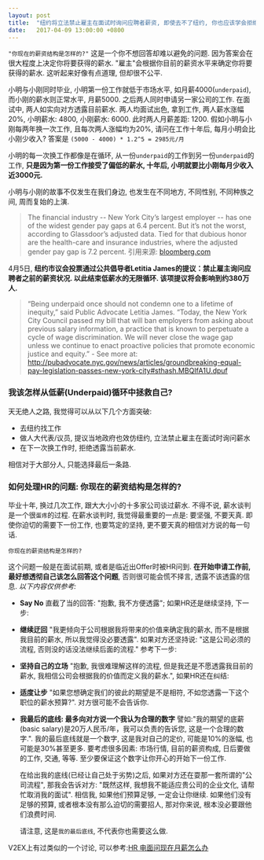 ```yaml
---
layout: post
title:  "纽约将立法禁止雇主在面试时询问应聘者薪资, 即使去不了纽约, 你也应该学会拒绝透露目前薪资"
date:   2017-04-09 13:00:00 +0800
---
```


`"你现在的薪资结构是怎样的?"` 这是一个你不想回答却难以避免的问题. 因为答案会在很大程度上决定你将要获得的薪水. "雇主"会根据你目前的薪资水平来确定你将要获得的薪水. 这听起来好像有点道理, 但却很不公平. 

小明与小刚同时毕业, 小明第一份工作就低于市场水平, 如月薪4000(`underpaid`), 而小刚的薪水则正常水平, 月薪5000. 之后两人同时申请另一家公司的工作. 在面试中, 两人如实向对方透露目前薪水. 两人均面试出色, 拿到工作, 两人薪水涨幅20%, 小明薪水: 4800, 小刚薪水: 6000. 此时两人月薪差距: 1200.
假如小明与小刚每两年换一次工作, 且每次两人涨幅均为20%, 请问在工作十年后, 每月小明会比小刚少收入?
答案是 `(5000 - 4000) * 1.2^5 = 2985元/月`

小明的每一次换工作都像是在循环, 从一份`underpaid`的工作到另一份`underpaid`的工作, **只是因为第一份工作接受了偏低的薪水, 十年后, 小明就要比小刚每月少收入近3000元.**  

小明与小刚的故事不仅发生在我们身边, 也发生在不同地方, 不同性别, 不同种族之间, 周而复始的上演. 

> The financial industry -- New York City’s largest employer -- has one of the widest gender pay gaps at 6.4 percent. But it’s not the worst, according to Glassdoor’s adjusted data. Tied for that dubious honor are the health-care and insurance industries, where the adjusted gender pay gap is 7.2 percent.
引用来源: [bloomberg.com](https://www.bloomberg.com/news/articles/2017-04-05/nyc-poised-to-ban-firms-from-asking-job-candidates-about-pay)

4月5日, **纽约市议会投票通过公共倡导者Letitia James的提议：禁止雇主询问应聘者之前的薪资状况. 以此结束低薪水的无限循环. 该项提议将会影响到约380万人.**

> “Being underpaid once should not condemn one to a lifetime of inequity,” said Public Advocate Letitia James. “Today, the New York City Council passed my bill that will ban employers from asking about previous salary information, a practice that is known to perpetuate a cycle of wage discrimination. We will never close the wage gap unless we continue to enact proactive policies that promote economic justice and equity.” - See more at: http://pubadvocate.nyc.gov/news/articles/groundbreaking-equal-pay-legislation-passes-new-york-city#sthash.MBQIfA1U.dpuf


### 我该怎样从低薪(Underpaid)循环中拯救自己?

天无绝人之路, 我觉得可以从以下几个方面突破:
 - 去纽约找工作
 - 做人大代表/议员, 提议当地政府也效仿纽约, 立法禁止雇主在面试时询问薪水
 - 在下一次换工作时, 拒绝透露当前薪水. 

相信对于大部分人, 只能选择最后一条路.

### 如何处理HR的问题: 你现在的薪资结构是怎样的? 

毕业十年, 换过几次工作, 跟大大小小的十多家公司谈过薪水. 不得不说, 薪水谈判是一个很`蛋疼`的过程. 
在薪水谈判时, 我觉得最重要的一点是: 要坚强, 不要天真. 即使你迫切的需要下一份工作, 也要笃定的坚持, 更不要天真的相信对方说的每一句话. 

`你现在的薪资结构是怎样的?`

这个问题一般是在面试前期, 或者是临近出Offer时被HR问到. **在开始申请工作前, 最好想透彻自己该怎么回答这个问题**, 否则很可能会慌不择言, 透露不该透露的信息. _以下内容仅供参考:_

 - **Say No** 直截了当的回答: "抱歉, 我不方便透露"; 如果HR还是继续坚持, 下一步:
 - **继续迂回** "我更倾向于公司根据我将带来的价值来确定我的薪水, 而不是根据我目前的薪水, 所以我觉得没必要透露". 如果对方还坚持说: "这是公司必须的流程, 否则没的话没法继续后面的流程." 参考下一步:  
 - **坚持自己的立场** "抱歉, 我很难理解这样的流程, 但是我还是不愿透露我目前的薪水, 我相信公司会根据我的价值而定义我的薪水.", 如果HR还在纠结:
 - **适度让步** "如果您想确定我们的彼此的期望是不是相符, 不如您透露一下这个职位的薪水预算?". 对方很可能不会告诉你. 
 - **我最后的底线: 最多向对方说一个我认为合理的数字** 譬如:"我的期望的底薪(basic salary)是20万人民币/年，我可以负责的告诉您, 这是一个合理的数字.". 我的最后底线就是一个数字, 这是我对自己的定价, 可能是10%的涨幅, 也可能是30%甚至更多. 要考虑很多因素: 市场行情, 目前的薪资构成, 日后要做的工作, 交通, 等等. 至少要保证这个数字让你开心的开始下一份工作. 
 
    在给出我的底线(已经让自己处于劣势)之后, 如果对方还在耍那一套所谓的"公司流程", 那我会告诉对方: "既然这样, 我想我不能适应贵公司的企业文化, 请帮忙取消我的面试". 相信我, 如果他们预算足够, 一定会让你继续. 如果他们没有足够的预算, 或者根本没有那么迫切的需要招人, 那对你来说, 根本没必要跟他们浪费时间.
 
    请注意, 这是`我的最后底线`, 不代表你也需要这么做. 

V2EX上有过类似的一个讨论, 可以参考:[HR 电面问现在月薪怎么办](https://www.v2ex.com/t/341859)
